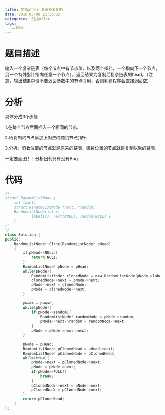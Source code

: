 ```yaml
---
title: 剑指offer-复杂链表复制
date: 2018-05-08 21:36:02
categories: 剑指offer
tags: 
 - 二叉树
---
```


# 题目描述
输入一个复杂链表（每个节点中有节点值，以及两个指针，一个指向下一个节点，另一个特殊指针指向任意一个节点），返回结果为复制后复杂链表的head。（注意，输出结果中请不要返回参数中的节点引用，否则判题程序会直接返回空）

<!--more-->

# 分析
具体分成3个步骤

1.在每个节点后面插入一个相同的节点.

2.给复制的节点添加上对应的随机节点指针.

3.分拆，奇数位置的节点就是原来的链表，偶数位置的节点就是复制以后的链表.

一定要画图！！分析出代码有没有Bug.

# 代码
```C++
/*
struct RandomListNode {
    int label;
    struct RandomListNode *next, *random;
    RandomListNode(int x) :
            label(x), next(NULL), random(NULL) {
    }
};
*/
class Solution {
public:
    RandomListNode* Clone(RandomListNode* pHead)
    {
        if(pHead==NULL){
            return NULL;
        }
        RandomListNode* pNode = pHead;
        while(pNode){
            RandomListNode* clonedNode = new RandomListNode(pNode->label);
            clonedNode->next = pNode->next;
            pNode->next = clonedNode;
            pNode = clonedNode->next;
        }
        
        pNode = pHead;
        while(pNode){
            if(pNode->random){
                RandomListNode* randomNode = pNode->random;
                pNode->next->random = randomNode->next;
            }
            pNode = pNode->next->next;
        }
        
        pNode = pHead;
        RandomListNode* pClonedHead = pHead->next;
        RandomListNode* pClonedNode = pClonedHead;
        while(true){
            pNode->next = pClonedNode->next;
            pNode = pNode->next;
            if(pNode==NULL){
                break;
            }
            pClonedNode->next = pNode->next;
            pClonedNode = pClonedNode->next;
        }
        return pClonedHead;
    }
};
```